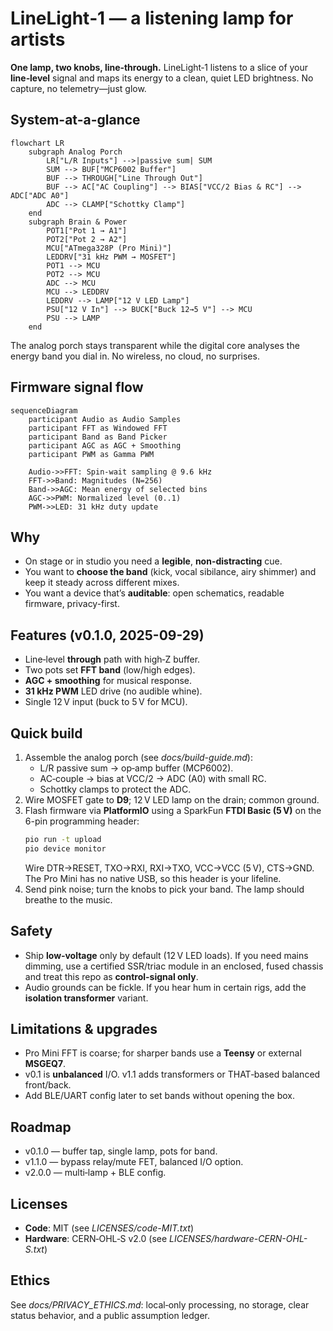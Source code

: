 # LineLight‑1 — a listening lamp for artists

**One lamp, two knobs, line‑through.** LineLight‑1 listens to a slice of your **line‑level** signal and maps its
energy to a clean, quiet LED brightness. No capture, no telemetry—just glow.

## System-at-a-glance
```mermaid
flowchart LR
    subgraph Analog Porch
        LR["L/R Inputs"] -->|passive sum| SUM
        SUM --> BUF["MCP6002 Buffer"]
        BUF --> THROUGH["Line Through Out"]
        BUF --> AC["AC Coupling"] --> BIAS["VCC/2 Bias & RC"] --> ADC["ADC A0"]
        ADC --> CLAMP["Schottky Clamp"]
    end
    subgraph Brain & Power
        POT1["Pot 1 → A1"]
        POT2["Pot 2 → A2"]
        MCU["ATmega328P (Pro Mini)"]
        LEDDRV["31 kHz PWM → MOSFET"]
        POT1 --> MCU
        POT2 --> MCU
        ADC --> MCU
        MCU --> LEDDRV
        LEDDRV --> LAMP["12 V LED Lamp"]
        PSU["12 V In"] --> BUCK["Buck 12→5 V"] --> MCU
        PSU --> LAMP
    end
```

The analog porch stays transparent while the digital core analyses the energy band you dial in. No wireless, no
cloud, no surprises.

## Firmware signal flow
```mermaid
sequenceDiagram
    participant Audio as Audio Samples
    participant FFT as Windowed FFT
    participant Band as Band Picker
    participant AGC as AGC + Smoothing
    participant PWM as Gamma PWM

    Audio->>FFT: Spin-wait sampling @ 9.6 kHz
    FFT->>Band: Magnitudes (N=256)
    Band->>AGC: Mean energy of selected bins
    AGC->>PWM: Normalized level (0..1)
    PWM->>LED: 31 kHz duty update
```

## Why
- On stage or in studio you need a **legible**, **non-distracting** cue.
- You want to **choose the band** (kick, vocal sibilance, airy shimmer) and keep it steady across different mixes.
- You want a device that’s **auditable**: open schematics, readable firmware, privacy-first.

## Features (v0.1.0, 2025-09-29)
- Line‑level **through** path with high‑Z buffer.
- Two pots set **FFT band** (low/high edges).
- **AGC + smoothing** for musical response.
- **31 kHz PWM** LED drive (no audible whine).
- Single 12 V input (buck to 5 V for MCU).

## Quick build
1. Assemble the analog porch (see _docs/build-guide.md_):
   - L/R passive sum → op‑amp buffer (MCP6002).
   - AC‑couple → bias at VCC/2 → ADC (A0) with small RC.
   - Schottky clamps to protect the ADC.
2. Wire MOSFET gate to **D9**; 12 V LED lamp on the drain; common ground.
3. Flash firmware via **PlatformIO** using a SparkFun **FTDI Basic (5 V)** on the 6-pin programming header:
   ```sh
   pio run -t upload
   pio device monitor
   ```
   Wire DTR→RESET, TXO→RXI, RXI→TXO, VCC→VCC (5 V), CTS→GND. The Pro Mini has no native USB, so this header is your lifeline.
4. Send pink noise; turn the knobs to pick your band. The lamp should breathe to the music.

## Safety
- Ship **low‑voltage** only by default (12 V LED loads). If you need mains dimming, use a certified SSR/triac module in an enclosed, fused chassis and treat this repo as **control-signal only**.
- Audio grounds can be fickle. If you hear hum in certain rigs, add the **isolation transformer** variant.

## Limitations & upgrades
- Pro Mini FFT is coarse; for sharper bands use a **Teensy** or external **MSGEQ7**.
- v0.1 is **unbalanced** I/O. v1.1 adds transformers or THAT‑based balanced front/back.
- Add BLE/UART config later to set bands without opening the box.

## Roadmap
- v0.1.0 — buffer tap, single lamp, pots for band.
- v1.1.0 — bypass relay/mute FET, balanced I/O option.
- v2.0.0 — multi‑lamp + BLE config.

## Licenses
- **Code**: MIT (see _LICENSES/code-MIT.txt_)
- **Hardware**: CERN‑OHL‑S v2.0 (see _LICENSES/hardware-CERN-OHL-S.txt_)

## Ethics
See _docs/PRIVACY_ETHICS.md_: local‑only processing, no storage, clear status behavior, and a public assumption ledger.
